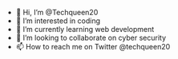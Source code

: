 - 👋 Hi, I’m @Techqueen20
- 👀 I’m interested in coding
- 🌱 I’m currently learning web development 
- 💞️ I’m looking to collaborate on cyber security 
- 📫 How to reach me on Twitter @techqueen20

<!---
Techqueen20/Techqueen20 is a ✨ special ✨ repository because its `README.md` (this file) appears on your GitHub profile.
You can click the Preview link to take a look at your changes.
--->
